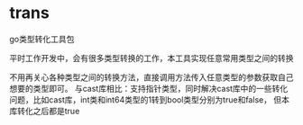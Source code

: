 # trans
go类型转化工具包

平时工作开发中，会有很多类型转换的工作，本工具实现任意常用类型之间的转换

不用再关心各种类型之间的转换方法，直接调用方法传入任意类型的参数获取自己想要的类型即可。
与cast库相比：支持指针类型，同时解决cast库中的一些转化问题，比如cast库，int类和int64类型的1转到bool类型分别为true和false，
但本库转化之后都是true



